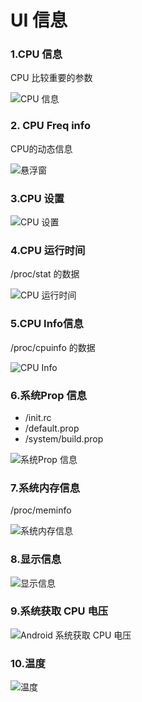 ﻿# UI 信息
### 1.CPU 信息
CPU 比较重要的参数

![CPU 信息](http://img.blog.csdn.net/20180131120128246?watermark/2/text/aHR0cDovL2Jsb2cuY3Nkbi5uZXQvc3U3NDk1MjA=/font/5a6L5L2T/fontsize/400/fill/I0JBQkFCMA==/dissolve/70/gravity/SouthEast)

### 2. CPU Freq info
CPU的动态信息

![悬浮窗](http://img.blog.csdn.net/20180202174301218?watermark/2/text/aHR0cDovL2Jsb2cuY3Nkbi5uZXQvc3U3NDk1MjA=/font/5a6L5L2T/fontsize/400/fill/I0JBQkFCMA==/dissolve/70/gravity/SouthEast)

### 3.CPU 设置

![CPU 设置](http://img.blog.csdn.net/20180206202427936?watermark/2/text/aHR0cDovL2Jsb2cuY3Nkbi5uZXQvc3U3NDk1MjA=/font/5a6L5L2T/fontsize/400/fill/I0JBQkFCMA==/dissolve/70/gravity/SouthEast)

### 4.CPU 运行时间

/proc/stat 的数据


![CPU 运行时间](https://raw.githubusercontent.com/sufadi/AndroidCpuTools/master/screenshot/CpuInfo.png)

### 5.CPU Info信息

/proc/cpuinfo 的数据

![CPU Info](https://raw.githubusercontent.com/sufadi/AndroidCpuTools/master/screenshot/CpuRuntime.png)

### 6.系统Prop 信息

- /init.rc
- /default.prop
- /system/build.prop


![系统Prop 信息](https://raw.githubusercontent.com/sufadi/AndroidCpuTools/master/screenshot/propifno.png)

### 7.系统内存信息

/proc/meminfo

![系统内存信息](https://raw.githubusercontent.com/sufadi/AndroidCpuTools/master/screenshot/meminfo.png)

### 8.显示信息

![显示信息](http://img.blog.csdn.net/20180127124900406?watermark/2/text/aHR0cDovL2Jsb2cuY3Nkbi5uZXQvc3U3NDk1MjA=/font/5a6L5L2T/fontsize/400/fill/I0JBQkFCMA==/dissolve/70/gravity/SouthEast)

### 9.系统获取 CPU 电压

![Android 系统获取 CPU 电压](http://img.blog.csdn.net/20180129202757300?watermark/2/text/aHR0cDovL2Jsb2cuY3Nkbi5uZXQvc3U3NDk1MjA=/font/5a6L5L2T/fontsize/400/fill/I0JBQkFCMA==/dissolve/70/gravity/SouthEast)

### 10.温度
![温度](http://img.blog.csdn.net/20180131114659734?watermark/2/text/aHR0cDovL2Jsb2cuY3Nkbi5uZXQvc3U3NDk1MjA=/font/5a6L5L2T/fontsize/400/fill/I0JBQkFCMA==/dissolve/70/gravity/SouthEast)